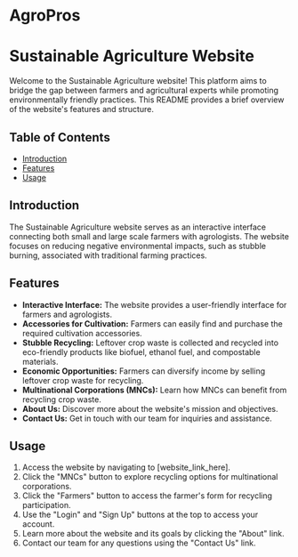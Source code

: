 # AgroPros
# Sustainable Agriculture Website



Welcome to the Sustainable Agriculture website! This platform aims to bridge the gap between farmers and agricultural experts while promoting environmentally friendly practices. This README provides a brief overview of the website's features and structure.

## Table of Contents
- [Introduction](#introduction)
- [Features](#features)
- [Usage](#usage)

## Introduction
The Sustainable Agriculture website serves as an interactive interface connecting both small and large scale farmers with agrologists. The website focuses on reducing negative environmental impacts, such as stubble burning, associated with traditional farming practices.

## Features
- **Interactive Interface:** The website provides a user-friendly interface for farmers and agrologists.
- **Accessories for Cultivation:** Farmers can easily find and purchase the required cultivation accessories.
- **Stubble Recycling:** Leftover crop waste is collected and recycled into eco-friendly products like biofuel, ethanol fuel, and compostable materials.
- **Economic Opportunities:** Farmers can diversify income by selling leftover crop waste for recycling.
- **Multinational Corporations (MNCs):** Learn how MNCs can benefit from recycling crop waste.
- **About Us:** Discover more about the website's mission and objectives.
- **Contact Us:** Get in touch with our team for inquiries and assistance.

## Usage
1. Access the website by navigating to [website_link_here].
2. Click the "MNCs" button to explore recycling options for multinational corporations.
3. Click the "Farmers" button to access the farmer's form for recycling participation.
4. Use the "Login" and "Sign Up" buttons at the top to access your account.
5. Learn more about the website and its goals by clicking the "About" link.
6. Contact our team for any questions using the "Contact Us" link.

